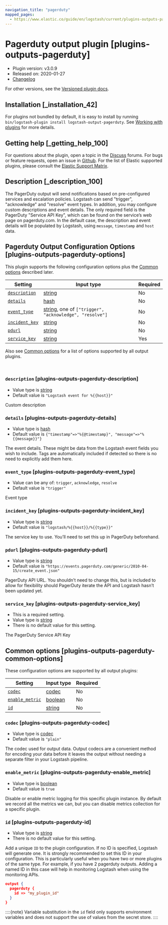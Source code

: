 ```yaml
---
navigation_title: "pagerduty"
mapped_pages:
  - https://www.elastic.co/guide/en/logstash/current/plugins-outputs-pagerduty.html
---
```


# Pagerduty output plugin [plugins-outputs-pagerduty]


* Plugin version: v3.0.9
* Released on: 2020-01-27
* [Changelog](https://github.com/logstash-plugins/logstash-output-pagerduty/blob/v3.0.9/CHANGELOG.md)

For other versions, see the [Versioned plugin docs](logstash-docs://reference/output-pagerduty-index.md).

## Installation [_installation_42]

For plugins not bundled by default, it is easy to install by running `bin/logstash-plugin install logstash-output-pagerduty`. See [Working with plugins](/reference/working-with-plugins.md) for more details.


## Getting help [_getting_help_100]

For questions about the plugin, open a topic in the [Discuss](http://discuss.elastic.co) forums. For bugs or feature requests, open an issue in [Github](https://github.com/logstash-plugins/logstash-output-pagerduty). For the list of Elastic supported plugins, please consult the [Elastic Support Matrix](https://www.elastic.co/support/matrix#logstash_plugins).


## Description [_description_100]

The PagerDuty output will send notifications based on pre-configured services and escalation policies. Logstash can send "trigger", "acknowledge" and "resolve" event types. In addition, you may configure custom descriptions and event details. The only required field is the PagerDuty "Service API Key", which can be found on the service’s web page on pagerduty.com. In the default case, the description and event details will be populated by Logstash, using `message`, `timestamp` and `host` data.


## Pagerduty Output Configuration Options [plugins-outputs-pagerduty-options]

This plugin supports the following configuration options plus the [Common options](#plugins-outputs-pagerduty-common-options) described later.

| Setting | Input type | Required |
| --- | --- | --- |
| [`description`](#plugins-outputs-pagerduty-description) | [string](/reference/configuration-file-structure.md#string) | No |
| [`details`](#plugins-outputs-pagerduty-details) | [hash](/reference/configuration-file-structure.md#hash) | No |
| [`event_type`](#plugins-outputs-pagerduty-event_type) | [string](/reference/configuration-file-structure.md#string), one of `["trigger", "acknowledge", "resolve"]` | No |
| [`incident_key`](#plugins-outputs-pagerduty-incident_key) | [string](/reference/configuration-file-structure.md#string) | No |
| [`pdurl`](#plugins-outputs-pagerduty-pdurl) | [string](/reference/configuration-file-structure.md#string) | No |
| [`service_key`](#plugins-outputs-pagerduty-service_key) | [string](/reference/configuration-file-structure.md#string) | Yes |

Also see [Common options](#plugins-outputs-pagerduty-common-options) for a list of options supported by all output plugins.

 

### `description` [plugins-outputs-pagerduty-description]

* Value type is [string](/reference/configuration-file-structure.md#string)
* Default value is `"Logstash event for %{{host}}"`

Custom description


### `details` [plugins-outputs-pagerduty-details]

* Value type is [hash](/reference/configuration-file-structure.md#hash)
* Default value is `{"timestamp"=>"%{@timestamp}", "message"=>"%{{message}}"}`

The event details. These might be data from the Logstash event fields you wish to include. Tags are automatically included if detected so there is no need to explicitly add them here.


### `event_type` [plugins-outputs-pagerduty-event_type]

* Value can be any of: `trigger`, `acknowledge`, `resolve`
* Default value is `"trigger"`

Event type


### `incident_key` [plugins-outputs-pagerduty-incident_key]

* Value type is [string](/reference/configuration-file-structure.md#string)
* Default value is `"logstash/%{{host}}/%{{type}}"`

The service key to use. You’ll need to set this up in PagerDuty beforehand.


### `pdurl` [plugins-outputs-pagerduty-pdurl]

* Value type is [string](/reference/configuration-file-structure.md#string)
* Default value is `"https://events.pagerduty.com/generic/2010-04-15/create_event.json"`

PagerDuty API URL. You shouldn’t need to change this, but is included to allow for flexibility should PagerDuty iterate the API and Logstash hasn’t been updated yet.


### `service_key` [plugins-outputs-pagerduty-service_key]

* This is a required setting.
* Value type is [string](/reference/configuration-file-structure.md#string)
* There is no default value for this setting.

The PagerDuty Service API Key



## Common options [plugins-outputs-pagerduty-common-options]

These configuration options are supported by all output plugins:

| Setting | Input type | Required |
| --- | --- | --- |
| [`codec`](#plugins-outputs-pagerduty-codec) | [codec](/reference/configuration-file-structure.md#codec) | No |
| [`enable_metric`](#plugins-outputs-pagerduty-enable_metric) | [boolean](/reference/configuration-file-structure.md#boolean) | No |
| [`id`](#plugins-outputs-pagerduty-id) | [string](/reference/configuration-file-structure.md#string) | No |

### `codec` [plugins-outputs-pagerduty-codec]

* Value type is [codec](/reference/configuration-file-structure.md#codec)
* Default value is `"plain"`

The codec used for output data. Output codecs are a convenient method for encoding your data before it leaves the output without needing a separate filter in your Logstash pipeline.


### `enable_metric` [plugins-outputs-pagerduty-enable_metric]

* Value type is [boolean](/reference/configuration-file-structure.md#boolean)
* Default value is `true`

Disable or enable metric logging for this specific plugin instance. By default we record all the metrics we can, but you can disable metrics collection for a specific plugin.


### `id` [plugins-outputs-pagerduty-id]

* Value type is [string](/reference/configuration-file-structure.md#string)
* There is no default value for this setting.

Add a unique `ID` to the plugin configuration. If no ID is specified, Logstash will generate one. It is strongly recommended to set this ID in your configuration. This is particularly useful when you have two or more plugins of the same type. For example, if you have 2 pagerduty outputs. Adding a named ID in this case will help in monitoring Logstash when using the monitoring APIs.

```json
output {
  pagerduty {
    id => "my_plugin_id"
  }
}
```

::::{note}
Variable substitution in the `id` field only supports environment variables and does not support the use of values from the secret store.
::::




